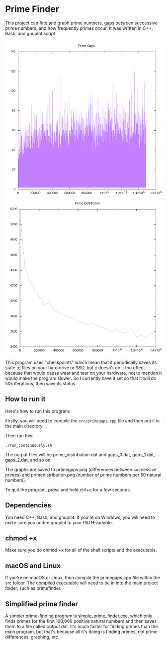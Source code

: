 # Prime Finder

This project can find and graph prime numbers, gaps between successive prime numbers, and how frequently primes occur. It was written in C++, Bash, and gnuplot script.

![prime gap graph](https://github.com/0x416c616e/primefinder/blob/master/primegaps.png "Prime Gap Graph")
![prime distribution graph](https://github.com/0x416c616e/primefinder/blob/master/primedistribution.png "Prime Distribution Graph")


This program uses "checkpoints" which mean that it periodically saves its state to files on your hard drive or SSD, but it doesn't do it too often, because that would cause wear and tear on your hardware, not to mention it would make the program slower. So I currently have it set so that it will do 50k iterations, then save its status.

## How to run it 

Here's how to run this program:

Firstly, you will need to compile the `src/primegaps.cpp` file and then put it in the main directory.

Then run this:

    ./run_continuously.sh

The output files will be prime_distribution.dat and gaps_0.dat, gaps_1.dat, gaps_2.dat, and so on.

The graphs are saved to primegaps.png (differences between successive primes) and primedistribution.png (number of prime numbers per 50 natural numbers).

To quit the program, press and hold ctrl+c for a few seconds. 

## Dependencies

You need C++, Bash, and gnuplot. If you're on Windows, you will need to make sure you added gnuplot to your PATH variable. 

## chmod +x

Make sure you do chmod +x for all of the shell scripts and the executable.

## macOS and Linux

If you're on macOS or Linux, then compile the primegaps.cpp file within the src folder. The compiled executable will need to be in into the main project folder, such as primefinder.

## Simplified prime finder

A simpler prime-finding program is simple_prime_finder.exe, which only finds primes for the first 100,000 positive natural numbers and then saves them to a file called output.dat. It's much faster for finding primes than the main program, but that's because all it's doing is finding primes, not prime differences, graphing, etc.


